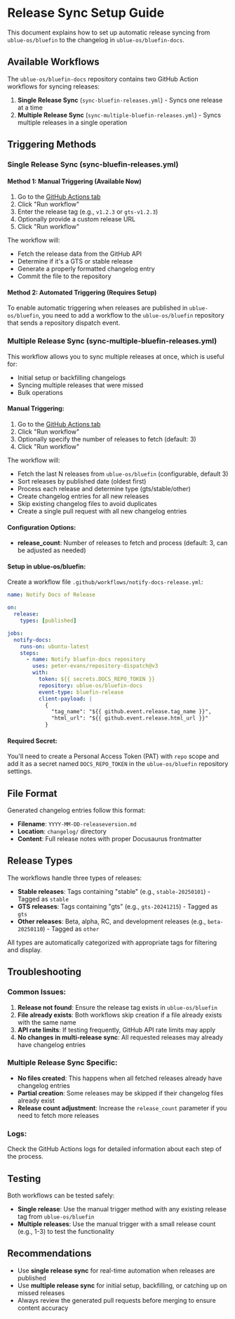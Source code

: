 # Release Sync Setup Guide

This document explains how to set up automatic release syncing from `ublue-os/bluefin` to the changelog in `ublue-os/bluefin-docs`.

## Available Workflows

The `ublue-os/bluefin-docs` repository contains two GitHub Action workflows for syncing releases:

1. **Single Release Sync** (`sync-bluefin-releases.yml`) - Syncs one release at a time
2. **Multiple Release Sync** (`sync-multiple-bluefin-releases.yml`) - Syncs multiple releases in a single operation

## Triggering Methods

### Single Release Sync (sync-bluefin-releases.yml)

#### Method 1: Manual Triggering (Available Now)

1. Go to the [GitHub Actions tab](https://github.com/ublue-os/bluefin-docs/actions/workflows/sync-bluefin-releases.yml)
2. Click "Run workflow"
3. Enter the release tag (e.g., `v1.2.3` or `gts-v1.2.3`)
4. Optionally provide a custom release URL
5. Click "Run workflow"

The workflow will:

- Fetch the release data from the GitHub API
- Determine if it's a GTS or stable release
- Generate a properly formatted changelog entry
- Commit the file to the repository

#### Method 2: Automated Triggering (Requires Setup)

To enable automatic triggering when releases are published in `ublue-os/bluefin`, you need to add a workflow to the `ublue-os/bluefin` repository that sends a repository dispatch event.

### Multiple Release Sync (sync-multiple-bluefin-releases.yml)

This workflow allows you to sync multiple releases at once, which is useful for:

- Initial setup or backfilling changelogs
- Syncing multiple releases that were missed
- Bulk operations

#### Manual Triggering:

1. Go to the [GitHub Actions tab](https://github.com/ublue-os/bluefin-docs/actions/workflows/sync-multiple-bluefin-releases.yml)
2. Click "Run workflow"
3. Optionally specify the number of releases to fetch (default: 3)
4. Click "Run workflow"

The workflow will:

- Fetch the last N releases from `ublue-os/bluefin` (configurable, default 3)
- Sort releases by published date (oldest first)
- Process each release and determine type (gts/stable/other)
- Create changelog entries for all new releases
- Skip existing changelog files to avoid duplicates
- Create a single pull request with all new changelog entries

#### Configuration Options:

- **release_count**: Number of releases to fetch and process (default: 3, can be adjusted as needed)

#### Setup in ublue-os/bluefin:

Create a workflow file `.github/workflows/notify-docs-release.yml`:

```yaml
name: Notify Docs of Release

on:
  release:
    types: [published]

jobs:
  notify-docs:
    runs-on: ubuntu-latest
    steps:
      - name: Notify bluefin-docs repository
        uses: peter-evans/repository-dispatch@v3
        with:
          token: ${{ secrets.DOCS_REPO_TOKEN }}
          repository: ublue-os/bluefin-docs
          event-type: bluefin-release
          client-payload: |
            {
              "tag_name": "${{ github.event.release.tag_name }}",
              "html_url": "${{ github.event.release.html_url }}"
            }
```

#### Required Secret:

You'll need to create a Personal Access Token (PAT) with `repo` scope and add it as a secret named `DOCS_REPO_TOKEN` in the `ublue-os/bluefin` repository settings.

## File Format

Generated changelog entries follow this format:

- **Filename**: `YYYY-MM-DD-releaseversion.md`
- **Location**: `changelog/` directory
- **Content**: Full release notes with proper Docusaurus frontmatter

## Release Types

The workflows handle three types of releases:

- **Stable releases**: Tags containing "stable" (e.g., `stable-20250101`) - Tagged as `stable`
- **GTS releases**: Tags containing "gts" (e.g., `gts-20241215`) - Tagged as `gts`
- **Other releases**: Beta, alpha, RC, and development releases (e.g., `beta-20250110`) - Tagged as `other`

All types are automatically categorized with appropriate tags for filtering and display.

## Troubleshooting

### Common Issues:

1. **Release not found**: Ensure the release tag exists in `ublue-os/bluefin`
2. **File already exists**: Both workflows skip creation if a file already exists with the same name
3. **API rate limits**: If testing frequently, GitHub API rate limits may apply
4. **No changes in multi-release sync**: All requested releases may already have changelog entries

### Multiple Release Sync Specific:

- **No files created**: This happens when all fetched releases already have changelog entries
- **Partial creation**: Some releases may be skipped if their changelog files already exist
- **Release count adjustment**: Increase the `release_count` parameter if you need to fetch more releases

### Logs:

Check the GitHub Actions logs for detailed information about each step of the process.

## Testing

Both workflows can be tested safely:

- **Single release**: Use the manual trigger method with any existing release tag from `ublue-os/bluefin`
- **Multiple releases**: Use the manual trigger with a small release count (e.g., 1-3) to test the functionality

## Recommendations

- Use **single release sync** for real-time automation when releases are published
- Use **multiple release sync** for initial setup, backfilling, or catching up on missed releases
- Always review the generated pull requests before merging to ensure content accuracy
